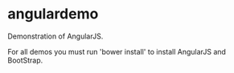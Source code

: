 # angulardemo
Demonstration of AngularJS.

For all demos you must run 'bower install' to install AngularJS and BootStrap.